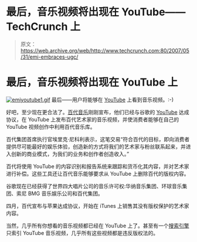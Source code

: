 # 最后，音乐视频将出现在 YouTube——TechCrunch 上

> 原文：<https://web.archive.org/web/http://www.techcrunch.com:80/2007/05/31/emi-embraces-ugc/>

# 最后，音乐视频将出现在 YouTube 上

[![emiyoutube1.gif](img/180127f5cc7574fecebde05f3a883206.png)](https://web.archive.org/web/20220817184112/http://www.emigroup.com/) 最后——用户将能够在 [YouTube](https://web.archive.org/web/20220817184112/http://www.crunchbase.com/company/youtube) 上看到音乐视频。:-)

好吧，至少现在更合法了。[百代音乐](https://web.archive.org/web/20220817184112/http://www.emigroup.com/)刚刚宣布，他们已经与谷歌的 [YouTube](https://web.archive.org/web/20220817184112/http://www.youtube.com/) 达成协议，在 YouTube 上发布百代艺术家的音乐视频，并使消费者能够在自己的 YouTube 视频创作中利用百代音乐库。

百代集团首席执行官埃里克·尼科利表示，这笔交易“符合百代的目标，即向消费者提供尽可能最好的娱乐体验，创造新的方式将我们的艺术家与粉丝联系起来，并进入创新的商业模式，为我们的业务和创作者创造收入。”

百代将使用 YouTube 的内容识别和报告系统来跟踪和货币化其内容，并对艺术家进行补偿。这些工具还让百代音乐能够要求从 YouTube 上删除百代的版权内容。

谷歌现在已经获得了世界四大唱片公司的音乐许可权:华纳音乐集团、环球音乐集团、索尼 BMG 音乐娱乐公司和百代集团。

四月，百代宣布与苹果达成协议，开始在 iTunes 上销售其没有版权保护的艺术家内容。

当然，几乎所有你想看的音乐视频都已经在 YouTube 上了。甚至有一个[搜索引擎](https://web.archive.org/web/20220817184112/http://www.beta.techcrunch.com/2007/04/22/middio-music-video-search-engine-for-youtube/)只索引 YouTube 音乐视频，几乎所有这些视频都是违反版权法的。